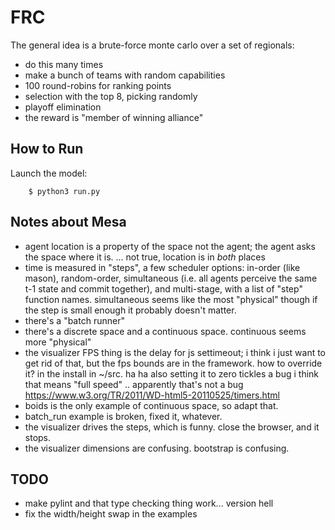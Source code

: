 # FRC

The general idea is a brute-force monte carlo over a set of regionals:

* do this many times
 * make a bunch of teams with random capabilities
 * 100 round-robins for ranking points
 * selection with the top 8, picking randomly
 * playoff elimination
 * the reward is "member of winning alliance"

## How to Run

Launch the model:
```
    $ python3 run.py
```


## Notes about Mesa

* agent location is a property of the space not the agent; the agent asks the space where it is. ... not true, location is in *both* places
* time is measured in "steps", a few scheduler options: in-order (like mason), random-order, simultaneous (i.e. all agents perceive the same t-1 state and commit together), and multi-stage, with a list of "step" function names.  simultaneous seems like the most "physical" though if the step is small enough it probably doesn't matter.
* there's a "batch runner" 
* there's a discrete space and a continuous space.  continuous seems more "physical"
* the visualizer FPS thing is the delay for js settimeout; i think i just want to get rid of that, but the fps bounds are in the framework.  how to override it?  in the install in ~/src.  ha ha also setting it to zero tickles a bug i think that means "full speed" .. apparently that's not a bug https://www.w3.org/TR/2011/WD-html5-20110525/timers.html
* boids is the only example of continuous space, so adapt that.
* batch\_run example is broken, fixed it, whatever.
* the visualizer drives the steps, which is funny.  close the browser, and it stops.
* the visualizer dimensions are confusing.  bootstrap is confusing.

## TODO

* make pylint and that type checking thing work... version hell
* fix the width/height swap in the examples
